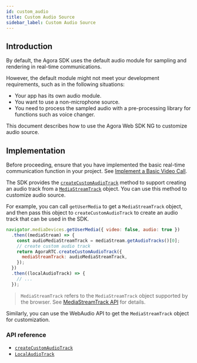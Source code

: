 ```yaml
---
id: custom_audio
title: Custom Audio Source
sidebar_label: Custom Audio Source
---
```


## Introduction

By default, the Agora SDK uses the default audio module for sampling and rendering in real-time communications.

However, the default module might not meet your development requirements, such as in the following situations:

- Your app has its own audio  module.
- You want to use a non-microphone source.
- You need to process the sampled audio with a pre-processing library for functions such as voice changer.

This document describes how to use the Agora Web SDK NG to customize audio source.

## Implementation

Before proceeding, ensure that you have implemented the basic real-time communication function in your project. See [Implement a Basic Video Call](basic_call.md).

The SDK provides the [`createCustomAudioTrack`](/api/en/interfaces/iagorartc.html#createcustomaudiotrack) method to support creating an audio track from a [`MediaStreamTrack`](https://developer.mozilla.org/en-US/docs/Web/API/MediaStreamTrack) object. You can use this method to customize audio source.

For example, you can call `getUserMedia` to get a `MediaStreamTrack` object, and then pass this object to  `createCustomAudioTrack` to create an audio track that can be used in the SDK.

```js
navigator.mediaDevices.getUserMedia({ video: false, audio: true })
  .then((mediaStream) => {
    const audioMediaStreamTrack = mediaStream.getAudioTracks()[0];
    // create custom audio track
    return AgoraRTC.createCustomAudioTrack({
      mediaStreamTrack: audioMediaStreamTrack,
    });
  })
  .then((localAudioTrack) => {
    // ...
  });
```

> `MediaStreamTrack` refers to the `MediaStreamTrack` object supported by the browser. See [MediaStreamTrack API](https://developer.mozilla.org/en-US/docs/Web/API/MediaStreamTrack) for details.

Similarly, you can use the WebAudio API to get the `MediaStreamTrack` object for customization.

### API reference

- [`createCustomAudioTrack`](/api/en/interfaces/iagorartc.html#createcustomaudiotrack)
- [`LocalAudioTrack`](/api/en/interfaces/ilocalaudiotrack.html)
